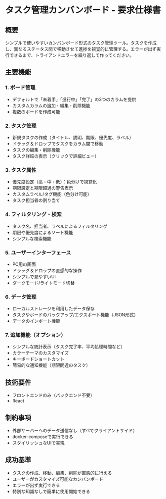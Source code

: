 # タスク管理カンバンボード - 要求仕様書

## 概要
シンプルで使いやすいカンバンボード形式のタスク管理ツール。タスクを作成し、異なるステータス間で移動させて進捗を視覚的に管理する。エラーが出ず実行できるまで、トライアンドエラーを繰り返して作ってください。

## 主要機能

### 1. ボード管理
- デフォルトで「未着手」「進行中」「完了」の3つのカラムを提供
- カスタムカラムの追加・編集・削除機能
- 複数のボードを作成可能

### 2. タスク管理
- 新規タスクの作成（タイトル、説明、期限、優先度、ラベル）
- ドラッグ＆ドロップでタスクをカラム間で移動
- タスクの編集・削除機能
- タスク詳細の表示（クリックで詳細ビュー）

### 3. タスク属性
- 優先度設定（高・中・低）：色分けで視覚化
- 期限設定と期限超過の警告表示
- カスタムラベル/タグ機能（色分け可能）
- タスク担当者の割り当て

### 4. フィルタリング・検索
- タスク名、担当者、ラベルによるフィルタリング
- 期限や優先度によるソート機能
- シンプルな検索機能

### 5. ユーザーインターフェース
- PC用の画面
- ドラッグ＆ドロップの直感的な操作
- シンプルで見やすいUI
- ダークモード/ライトモード切替

### 6. データ管理
- ローカルストレージを利用したデータ保存
- タスクやボードのバックアップ/エクスポート機能（JSON形式）
- データのインポート機能

### 7. 追加機能（オプション）
- シンプルな統計表示（タスク完了率、平均処理時間など）
- カラーテーマのカスタマイズ
- キーボードショートカット
- 簡易的な通知機能（期限間近のタスク）

## 技術要件
- フロントエンドのみ（バックエンド不要）
- React

## 制約事項
- 外部サーバーへのデータ送信なし（すべてクライアントサイド）
- docker-composeで実行できる
- スタイリッシュなUIで実現

## 成功基準
- タスクの作成、移動、編集、削除が直感的に行える
- ユーザーがカスタマイズ可能なカンバンボード
- エラーが出ず実行できる
- 特別な知識なしで簡単に使用開始できる